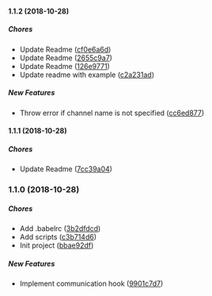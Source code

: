 #### 1.1.2 (2018-10-28)

##### Chores

*  Update Readme ([cf0e6a6d](https://github.com/AvraamMavridis/react-context-communication-hook/commit/cf0e6a6dbec2e622bc266369ada32e479852d41b))
*  Update Readme ([2655c9a7](https://github.com/AvraamMavridis/react-context-communication-hook/commit/2655c9a7cf1e9b2fdafc5a400aa7842ac620541e))
*  Update Readme ([126e9771](https://github.com/AvraamMavridis/react-context-communication-hook/commit/126e9771105f803f83bcf8ce3a4a23eb4950d6f3))
*  Update readme with example ([c2a231ad](https://github.com/AvraamMavridis/react-context-communication-hook/commit/c2a231ad81fcd0f8dc0e2684f4a135ea8a976029))

##### New Features

*  Throw error if channel name is not specified ([cc6ed877](https://github.com/AvraamMavridis/react-context-communication-hook/commit/cc6ed877249e4f9890f640771ff6707ac2f3920e))

#### 1.1.1 (2018-10-28)

##### Chores

*  Update Readme ([7cc39a04](https://github.com/AvraamMavridis/react-context-communication-hook/commit/7cc39a04c5eaaf7fd39c2cd4b037d78c50143a13))

### 1.1.0 (2018-10-28)

##### Chores

*  Add .babelrc ([3b2dfdcd](https://github.com/AvraamMavridis/react-context-communication-hook/commit/3b2dfdcdd9f900d96996a09805a3f983ad18c000))
*  Add scripts ([c3b714d6](https://github.com/AvraamMavridis/react-context-communication-hook/commit/c3b714d67639091cf6ba8de6b1c4eebd7a9dea8b))
*  Init project ([bbae92df](https://github.com/AvraamMavridis/react-context-communication-hook/commit/bbae92dfbc70ff4c869c51c11e15e2963e1f8a0e))

##### New Features

*  Implement communication hook ([9901c7d7](https://github.com/AvraamMavridis/react-context-communication-hook/commit/9901c7d7c4a4e046182b6f5ac2f266b974de352f))

